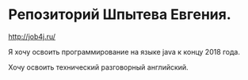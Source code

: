 # Репозиторий Шпытева Евгения.

http://job4j.ru/

Я хочу освоить программирование на языке java к концу 2018 года.

Хочу освоить технический разговорный английский.